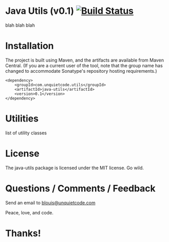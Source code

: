 # Java Utils (v0.1) [![Build Status](https://travis-ci.org/UnquietCode/JState.png?branch=master)](https://travis-ci.org/UnquietCode/JState)
blah blah blah

# Installation
The project is built using Maven, and the artifacts are available from Maven Central. (If you
are a current user of the tool, note that the group name has changed to accommodate Sonatype's
repository hosting requirements.)
```
<dependency>
    <groupId>com.unquietcode.utils</groupId>
    <artifactId>java-utils</artifactId>
    <version>0.1</version>
</dependency>
```

# Utilities
list of utility classes

# License
The java-utils package is licensed under the MIT license. Go wild.

# Questions / Comments / Feedback
Send an email to blouis@unquietcode.com
  
Peace, love, and code.

# Thanks!